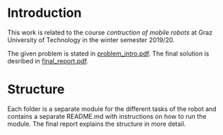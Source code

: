 # Introduction

This work is related to the course _contruction of mobile robots_ at Graz University of Technology in the winter semester 2019/20.

The given problem is stated in [problem_intro.pdf](problem_intro.pdf). The final solution is desribed in [final_report.pdf](final_report.pdf).

# Structure

Each folder is a separate module for the different tasks of the robot and contains a separate README.md with instructions on how to run the module. The final report explains the structure in more detail.